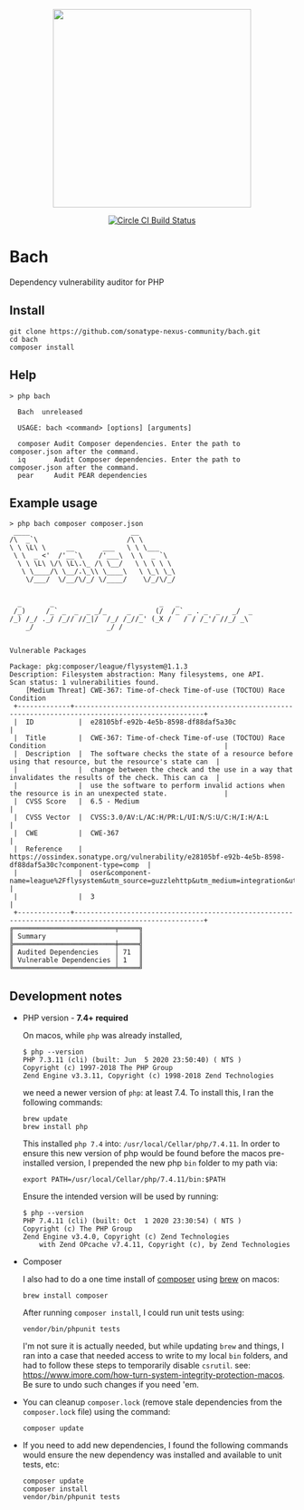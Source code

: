 <p align="center">
    <img src="https://github.com/sonatype-nexus-community/bach/blob/main/docs/images/Bach@2x.png" width="350"/>
</p>

<p align="center">
    <a href="https://circleci.com/gh/sonatype-nexus-community/bach"><img src="https://circleci.com/gh/sonatype-nexus-community/bach.svg?style=shield" alt="Circle CI Build Status"></img></a>
</p>

# Bach

Dependency vulnerability auditor for PHP

## Install

```
git clone https://github.com/sonatype-nexus-community/bach.git
cd bach
composer install
```

## Help

```
> php bach

  Bach  unreleased

  USAGE: bach <command> [options] [arguments]

  composer Audit Composer dependencies. Enter the path to composer.json after the command.
  iq       Audit Composer dependencies. Enter the path to composer.json after the command.
  pear     Audit PEAR dependencies
```

## Example usage

```
> php bach composer composer.json
 ____                         __
/\  _`\                      /\ \
\ \ \L\ \     __       ___   \ \ \___
 \ \  _ <'  /'__`\    /'___\  \ \  _ `\
  \ \ \L\ \/\ \L\.\_ /\ \__/   \ \ \ \ \
   \ \____/\ \__/.\_\\ \____\   \ \_\ \_\
    \/___/  \/__/\/_/ \/____/    \/_/\/_/


  _       _                          _   _
 /_)     /_` _  _  _ _/_     _  _   (/  /_` _ . _  _   _/  _
/_) /_/ ._/ /_// //_|/  /_/ /_//_' (_X /   / / /_'/ //_/ _\
    _/                  _/ /


Vulnerable Packages

Package: pkg:composer/league/flysystem@1.1.3
Description: Filesystem abstraction: Many filesystems, one API.
Scan status: 1 vulnerabilities found.
	[Medium Threat] CWE-367: Time-of-check Time-of-use (TOCTOU) Race Condition
 +-------------+------------------------------------------------------------------------------------------------------+
 |  ID           |  e28105bf-e92b-4e5b-8598-df88daf5a30c                                                                  |
 |  Title        |  CWE-367: Time-of-check Time-of-use (TOCTOU) Race Condition                                            |
 |  Description  |  The software checks the state of a resource before using that resource, but the resource's state can  |
 |               |  change between the check and the use in a way that invalidates the results of the check. This can ca  |
 |               |  use the software to perform invalid actions when the resource is in an unexpected state.              |
 |  CVSS Score   |  6.5 - Medium                                                                                          |
 |  CVSS Vector  |  CVSS:3.0/AV:L/AC:H/PR:L/UI:N/S:U/C:H/I:H/A:L                                                          |
 |  CWE          |  CWE-367                                                                                               |
 |  Reference    |  https://ossindex.sonatype.org/vulnerability/e28105bf-e92b-4e5b-8598-df88daf5a30c?component-type=comp  |
 |               |  oser&component-name=league%2Fflysystem&utm_source=guzzlehttp&utm_medium=integration&utm_content=6.3.  |
 |               |  3                                                                                                     |
 +-------------+------------------------------------------------------------------------------------------------------+
╔═════════════════════════╤═════╗
║ Summary                       ║
╠═════════════════════════╪═════╣
║ Audited Dependencies    │ 71  ║
║ Vulnerable Dependencies │ 1   ║
╚═════════════════════════╧═════╝
```

## Development notes

* PHP version - **7.4+ required**

  On macos, while `php` was already installed, 
    ```
    $ php --version
    PHP 7.3.11 (cli) (built: Jun  5 2020 23:50:40) ( NTS )
    Copyright (c) 1997-2018 The PHP Group
    Zend Engine v3.3.11, Copyright (c) 1998-2018 Zend Technologies
    ```
    we need a newer version of `php`: at least 7.4. To install this, I ran the following commands:
    ```
    brew update
    brew install php
    ```
    This installed `php 7.4` into: `/usr/local/Cellar/php/7.4.11`. In order to ensure this new version of
    php would be found before the macos pre-installed version, I prepended the new php `bin` folder to my path via:
    ```
    export PATH=/usr/local/Cellar/php/7.4.11/bin:$PATH
    ``` 
    Ensure the intended version will be used by running:
    ```
    $ php --version
    PHP 7.4.11 (cli) (built: Oct  1 2020 23:30:54) ( NTS )
    Copyright (c) The PHP Group
    Zend Engine v3.4.0, Copyright (c) Zend Technologies
        with Zend OPcache v7.4.11, Copyright (c), by Zend Technologies
    ```
  
* Composer

    I also had to do a one time install of [composer](https://getcomposer.org) using [brew](https://brew.sh) on macos:
    ```
    brew install composer
    ``` 
    
    After running `composer install`, I could run unit tests using:
    ```
    vendor/bin/phpunit tests
    ```
    I'm not sure it is actually needed, but while updating `brew` and things, I ran into a case that
    needed access to write to my local `bin` folders, and had to follow these steps to temporarily 
    disable `csrutil`. see: https://www.imore.com/how-turn-system-integrity-protection-macos.
    Be sure to undo such changes if you need 'em.
  
* You can cleanup `composer.lock` (remove stale dependencies from the `composer.lock` file)
using the command:
  ```
  composer update
  ```

* If you need to add new dependencies, I found the following commands would
ensure the new dependency was installed and available to unit tests, etc:
  ```
  composer update
  composer install
  vendor/bin/phpunit tests
  ``` 
